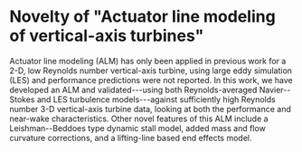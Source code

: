 # Novelty of "Actuator line modeling of vertical-axis turbines"

Actuator line modeling (ALM) has only been applied in previous work for a 2-D,
low Reynolds number vertical-axis turbine, using large eddy simulation (LES) and
performance predictions were not reported. In this work, we have developed an
ALM and validated---using both Reynolds-averaged Navier--Stokes and LES
turbulence models---against sufficiently high Reynolds number 3-D vertical-axis
turbine data, looking at both the performance and near-wake characteristics.
Other novel features of this ALM include a Leishman--Beddoes type dynamic stall
model, added mass and flow curvature corrections, and a lifting-line based end
effects model.
